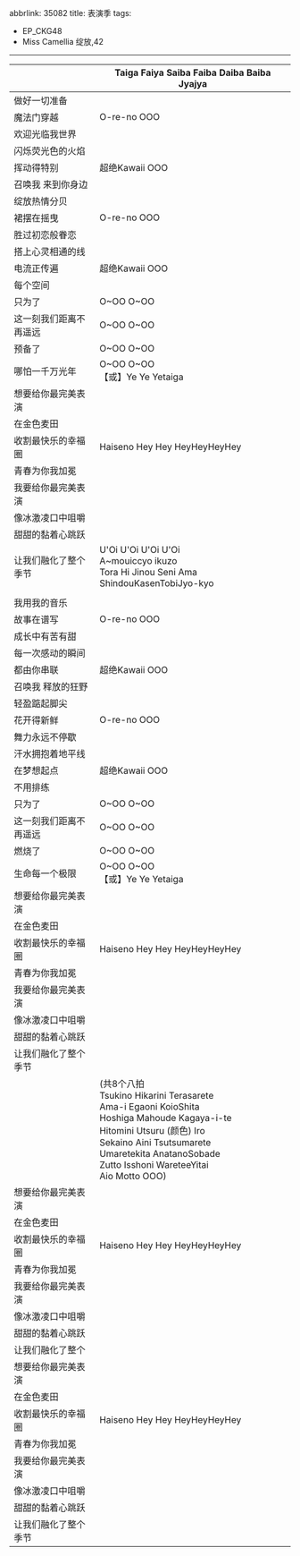 abbrlink: 35082
title: 表演季
tags:
  - EP_CKG48
  - Miss Camellia 绽放,42
---
|      |Taiga Faiya Saiba Faiba Daiba Baiba Jyajya|
|--|--|
|做好一切准备|      |
|魔法门穿越|O-re-no OOO|
|欢迎光临我世界|      |
|闪烁荧光色的火焰|      |
|挥动得特别|超绝Kawaii OOO|
|召唤我 来到你身边|      |
|绽放热情分贝|      |
|裙摆在摇曳|O-re-no OOO|
|胜过初恋般眷恋|      |
|搭上心灵相通的线|      |
|电流正传遍|超绝Kawaii OOO|
|每个空间|      |
|只为了|O~OO O~OO|
|这一刻我们距离不再遥远|O~OO O~OO|
|预备了|O~OO O~OO|
|哪怕一千万光年|O~OO O~OO<br>【或】Ye Ye Yetaiga|
|想要给你最完美表演|      |
|在金色麦田|      |
|收割最快乐的幸福圈|Haiseno Hey Hey HeyHeyHeyHey|
|青春为你我加冕|      |
|我要给你最完美表演|      |
|像冰激凌口中咀嚼|      |
|甜甜的黏着心跳跃|      |
|让我们融化了整个季节|U'Oi U'Oi U'Oi U'Oi<br>A~mouiccyo ikuzo<br>Tora Hi Jinou Seni Ama ShindouKasenTobiJyo-kyo|
|      |      |
|我用我的音乐|      |
|故事在谱写|O-re-no OOO|
|成长中有苦有甜|      |
|每一次感动的瞬间|      |
|都由你串联|超绝Kawaii OOO|
|召唤我 释放的狂野|      |
|轻盈踮起脚尖|      |
|花开得新鲜|O-re-no OOO|
|舞力永远不停歇|      |
|汗水拥抱着地平线|      |
|在梦想起点|超绝Kawaii OOO|
|不用排练|      |
|只为了|O~OO O~OO|
|这一刻我们距离不再遥远|O~OO O~OO|
|燃烧了|O~OO O~OO|
|生命每一个极限|O~OO O~OO<br>【或】Ye Ye Yetaiga|
|想要给你最完美表演|      |
|在金色麦田|      |
|收割最快乐的幸福圈|Haiseno Hey Hey HeyHeyHeyHey|
|青春为你我加冕|      |
|我要给你最完美表演|      |
|像冰激凌口中咀嚼|      |
|甜甜的黏着心跳跃|      |
|让我们融化了整个季节|      |
|      |(共8个八拍<br>Tsukino Hikarini Terasarete<br>Ama-i Egaoni KoioShita<br>Hoshiga Mahoude Kagaya-i-te<br>Hitomini Utsuru (颜色) Iro<br>Sekaino Aini Tsutsumarete<br>Umaretekita AnatanoSobade<br>Zutto Isshoni WareteeYitai<br>Aio Motto OOO)|
|想要给你最完美表演|      |
|在金色麦田|      |
|收割最快乐的幸福圈|Haiseno Hey Hey HeyHeyHeyHey|
|青春为你我加冕|      |
|我要给你最完美表演|      |
|像冰激凌口中咀嚼|      |
|甜甜的黏着心跳跃|      |
|让我们融化了整个|      |
|想要给你最完美表演|      |
|在金色麦田|      |
|收割最快乐的幸福圈|Haiseno Hey Hey HeyHeyHeyHey|
|青春为你我加冕|      |
|我要给你最完美表演|      |
|像冰激凌口中咀嚼|      |
|甜甜的黏着心跳跃|      |
|让我们融化了整个季节|      |